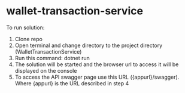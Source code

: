 # wallet-transaction-service

To run solution:
1. Clone repo
2. Open terminal and change directory to the project directory (WalletTransactionService)
3. Run this command: dotnet run
4. The solution will be started and the browser url to access it will be displayed on the console
5. To access the API swagger page use this URL ({appurl}/swagger). Where {appurl} is the URL described in step 4
